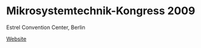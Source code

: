 # Mikrosystemtechnik-Kongress 2009

Estrel Convention Center, Berlin
<!--break-->
[Website](http://www.mikrosystemtechnik-kongress.de/)